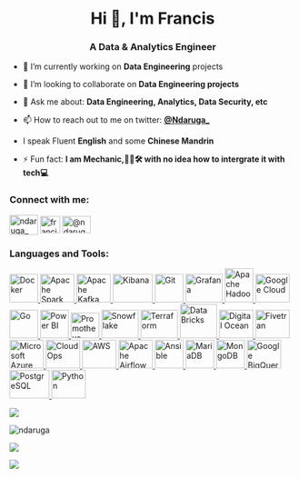 <h1 align="center">Hi 👋, I'm Francis</h1>
<h3 align="center">A Data & Analytics Engineer</h3>
<!---
<p align="left"> <img src="https://komarev.com/ghpvc/?username=ndaruga&label=Profile%20views&color=0e75b6&style=flat" alt="Ndaruga" /> </p>
--->

<!--- <p align="left"> <a href="https://twitter.com/ndaruga_" target="blank"><img src="https://img.shields.io/twitter/follow/ndaruga_?logo=twitter&style=for-the-badge" alt="ndaruga_" /></a> </p> --->

- 🔭 I’m currently working on **Data Engineering** projects

- 👯 I’m looking to collaborate on **Data Engineering projects**

- 💬 Ask me about: **Data Engineering, Analytics, Data Security, etc**

- 📫 How to reach out to me on twitter: **[@Ndaruga_](https://twitter.com/Ndaruga_)**

- I speak Fluent **English** and some **Chinese Mandrin**

- ⚡ Fun fact: **I am Mechanic,🚗🔧🛠️ with no idea how to intergrate it with tech💻**

<h3 align="left">Connect with me:</h3>
<p align="left">
<a href="https://twitter.com/ndaruga_" target="blank"><img align="center" src="https://user-images.githubusercontent.com/68260816/211199967-1e9bb95b-318f-4af3-8e79-cdd50bf1aa6d.png" alt="ndaruga_" height="35" width="50" /></a>
<a href="https://linkedin.com/in/francis-ndaruga" target="blank"><img align="center" src="https://user-images.githubusercontent.com/68260816/211200043-e635f942-85e1-45b2-b6c6-2a60c841a9a7.png" alt="francis-ndaruga" height="30" width="35" /></a>
<a href="https://medium.com/@ndaruga" target="blank"><img align="center" src="https://raw.githubusercontent.com/rahuldkjain/github-profile-readme-generator/master/src/images/icons/Social/medium.svg" alt="@ndaruga" height="30" width="50" /></a>
</p>

<h3 align="left">Languages and Tools:</h3>
<p align="left"> 
<a href="https://www.docker.com/ndaruga" target="_blank" rel="noreferrer"> <img src="https://www.vectorlogo.zone/logos/docker/docker-ar21.svg" alt="Docker" width="50" height="50"/> </a> 
<a href="#"> <img src="https://www.vectorlogo.zone/logos/apache_spark/apache_spark-ar21.svg" alt="Apache Spark" width="60" height="50"/> </a>
<a href="#"> <img src="https://www.vectorlogo.zone/logos/apache_kafka/apache_kafka-ar21.svg" alt="Apache Kafka" width="60" height="50"/> </a>
<a href="#"> <img src="https://www.vectorlogo.zone/logos/elasticco_kibana/elasticco_kibana-ar21.svg" alt="Kibana" width="70" height="50"/> </a>
<a href="#"> <img src="https://www.vectorlogo.zone/logos/git-scm/git-scm-icon.svg" alt="Git" width="50" height="50"/> </a>
<a href="#"> <img src="https://www.vectorlogo.zone/logos/grafana/grafana-ar21.svg" alt="Grafana" width="65" height="50"/> </a>
<a href="#"> <img src="https://www.vectorlogo.zone/logos/apache_hadoop/apache_hadoop-ar21.svg" alt="Apache Hadoop" width="50" height="60"/> </a>
<a href="#"> <img src="https://www.vectorlogo.zone/logos/google_cloud/google_cloud-ar21.svg" alt="Google Cloud" width="60" height="50"/> </a>
<a href="#"> <img src="https://www.vectorlogo.zone/logos/golang/golang-official.svg" alt="Go" width="50" height="50"/> </a>
<a href="#"> <img src="https://www.vectorlogo.zone/logos/microsoft_powerbi/microsoft_powerbi-icon.svg" alt="Power BI" width="50" height="50"/> </a>
<a href="#"> <img src="https://www.vectorlogo.zone/logos/prometheusio/prometheusio-ar21.svg" alt="Promotheus" width="50" height="45"/> </a>
<a href="#"> <img src="https://www.vectorlogo.zone/logos/snowflake/snowflake-ar21.svg" alt="Snowflake" width="65" height="50"/> </a>
<a href="#"> <img src="https://www.vectorlogo.zone/logos/terraformio/terraformio-ar21.svg" alt="Terraform" width="65" height="50"/> </a>
<a href="#"> <img src="https://www.vectorlogo.zone/logos/databricks/databricks-ar21.svg" alt="Data Bricks" width="65" height="60"/> </a>
<a href="#"> <img src="https://www.vectorlogo.zone/logos/digitalocean/digitalocean-ar21.svg" alt="Digital Ocean" width="60" height="50"/> </a>
<a href="#"> <img src="https://www.vectorlogo.zone/logos/fivetran/fivetran-ar21.svg" alt="Fivetran" width="60" height="50"/> </a>
<a href="#"> <img src="https://www.vectorlogo.zone/logos/microsoft_azure/microsoft_azure-ar21.svg" alt="Microsoft Azure" width="60" height="50"/> </a>
<a href="#"> <img src="https://www.vectorlogo.zone/logos/cloudops/cloudops-ar21.svg" alt="Cloud Ops" width="60" height="50"/> </a>
<a href="#"> <img src="https://www.vectorlogo.zone/logos/amazon_aws/amazon_aws-ar21.svg" alt="AWS" width="60" height="50"/> </a>
<a href="#"> <img src="https://www.svgrepo.com/show/353380/airflow.svg" alt="Apache Airflow" width="60" height="50"/> </a>
<a href="#"> <img src="https://www.svgrepo.com/show/353399/ansible.svg" alt="Ansible" width="50" height="50"/> </a>
<a href="#"> <img src="https://www.vectorlogo.zone/logos/mariadb/mariadb-icon.svg" alt="MariaDB" width="50" height="50"/> </a>
<a href="#"> <img src="https://www.vectorlogo.zone/logos/mongodb/mongodb-ar21.svg" alt="MongoDB" width="50" height="50"/> </a>
<a href="#"> <img src="https://www.vectorlogo.zone/logos/google_bigquery/google_bigquery-ar21.svg" alt="Google BigQuery" width="60" height="50"/> </a>
<a href="#"> <img src="https://www.vectorlogo.zone/logos/postgresql/postgresql-horizontal.svg" alt="PostgreSQL" width="70" height="50"/> </a>
<a href="#"> <img src="https://www.vectorlogo.zone/logos/python/python-ar21.svg" alt="Python" width="60" height="50"/> </a>
</p>


<p><img align="center" src="https://github-readme-stats.vercel.app/api?username=Ndaruga&show_icons=true&include_all_commits=true&theme=radical" /></p>
<p><img align="center" src="https://github-readme-streak-stats.herokuapp.com/?user=Ndaruga&layout=compact&theme=radical" alt="ndaruga" /></p>
<p><img align="center" src="https://github-readme-stats.vercel.app/api/top-langs/?username=Ndaruga&layout=compact&theme=radical" /></p>
<!-- <p><img align="center" src="https://github-readme-activity-graph.cyclic.app/graph?username=Ndaruga&theme=github-compact" /></p> -->
<p><img align="center" src="https://github-readme-activity-graph.vercel.app/graph?username=Ndaruga&theme=github-compact" /></p>


